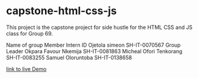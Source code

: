 # capstone-html-css-js
This project is the capstone project for side hustle for the HTML CSS and JS class for Group 69.

Name of group Member            Intern ID
Ojetola simeon                      SH-IT-0070567   Group Leader
Okpara Favour Nkemija               SH-IT-0081863
Micheal Ofori Tenkorang             SH-IT-0083255
Samuel Oloruntoba                   SH-IT-0138658









<a href="https://group69-sh-capstone-project.netlify.app/">link to live Demo </a>